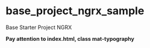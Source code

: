 # base_project_ngrx_sample
Base Starter Project NGRX 

**Pay attention to index.html, class mat-typography**
